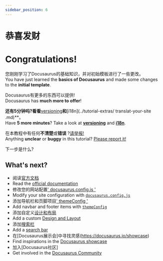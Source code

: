 ```yaml
---
sidebar_position: 6
---
```


# 恭喜发财

# Congratulations!

您刚刚学习了Docusaurus的基础知识，并对初始模板进行了一些更改。   
You have just learned the **basics of Docusaurus** and made some changes to the **initial template**.

Docusaurus有更多的东西可以提供!  
Docusaurus has **much more to offer**!

**还有5分钟吗?看看**[versioning](../tutorial-extras/manage-docs-versions.md)**和**[i18n](../tutorial-extras/ translat-your-site .md)**。   
Have **5 more minutes**? Take a look at **[versioning](../tutorial-extras/manage-docs-versions.md)** and **[i18n](../tutorial-extras/translate-your-site.md)**.

在本教程中有任何**不清楚**或**错误** ?[请举报!](https://github.com/facebook/docusaurus/discussions/4610)   
Anything **unclear** or **buggy** in this tutorial? [Please report it!](https://github.com/facebook/docusaurus/discussions/4610)

下一步是什么?   
## What's next?

- 阅读[官方文档](https://docusaurus.io/)
- Read the [official documentation](https://docusaurus.io/)
- 修改您的网站配置[' docusaurus.config.js '](https://docusaurus.io/docs/api/docusaurus-config)
- Modify your site configuration with [`docusaurus.config.js`](https://docusaurus.io/docs/api/docusaurus-config)
- 添加导航栏和页脚项目[' themeConfig '](https://docusaurus.io/docs/api/themes/configuration)
- Add navbar and footer items with [`themeConfig`](https://docusaurus.io/docs/api/themes/configuration)
- 添加自定义[设计和布局](https://docusaurus.io/docs/styling-layout)
- Add a custom [Design and Layout](https://docusaurus.io/docs/styling-layout)
- 添加[搜索栏](https://docusaurus.io/docs/search)
- Add a [search bar](https://docusaurus.io/docs/search)
- 在[Docusaurus展示会]中寻找灵感(https://docusaurus.io/showcase)
- Find inspirations in the [Docusaurus showcase](https://docusaurus.io/showcase)
- 加入[Docusaurus社区]
- Get involved in the [Docusaurus Community](https://docusaurus.io/community/support)
